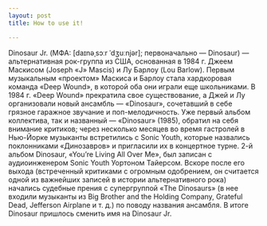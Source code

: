 ```yaml
---
layout: post
title: How to use it!

---
```


Dinosaur Jr. (МФА: [daɪnəˌsɔːr ˈdʒuːnjər]; первоначально — Dinosaur) — альтернативная рок-группа из США, основанная в 1984 г. Джеем Маскисом (Joseph «J» Mascis) и Лу Барлоу (Lou Barlow).
Первым музыкальным «проектом» Маскиса и Барлоу стала хардкоровая команда «Deep Wound», в которой оба они играли еще школьниками. В 1984 г. «Deep Wound» прекратила свое существование, а Джей и Лу организовали новый ансамбль — «Dinosaur», сочетавший в себе грязное гаражное звучание и поп-мелодичность. Уже первый альбом коллектива, так и названный — «Dinosaur» (1985), обратил на себя внимание критиков; через несколько месяцев во время гастролей в Нью-Йорке музыканты встретились с Sonic Youth, которые назвались поклонниками «Динозавров» и пригласили их в концертное турне. 2-й альбом Dinosaur, «You’re Living All Over Me», был записан с аудиоинженером Sonic Youth Уортоном Тайерсом. Вскоре после его выхода (встреченный критиками с огромным одобрением, он считается одной из важнейших записей в истории альтернативного рока) начались судебные прения с супергруппой «The Dinosaurs» (в нее входили музыканты из Big Brother and the Holding Company, Grateful Dead, Jefferson Airplane и т. д.) по поводу названия ансамбля. В итоге Dinosaur пришлось сменить имя на Dinosaur Jr.